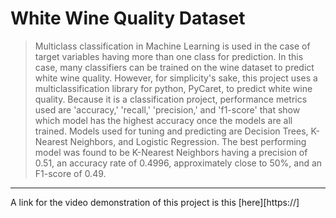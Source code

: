 # White Wine Quality Dataset

> Multiclass classification in Machine Learning is used in the case of target variables having more than one class for prediction. In this case, many classifiers can be trained on the wine dataset to predict white wine quality. However, for simplicity's sake, this project uses a multiclassification library for python, PyCaret, to predict white wine quality. Because it is a classification project, performance metrics used are 'accuracy,' 'recall,' 'precision,' and 'f1-score' that show which model has the highest accuracy once the models are all trained. Models used for tuning and predicting are Decision Trees, K-Nearest Neighbors, and Logistic Regression. The best performing model was found to be K-Nearest Neighbors having a precision of 0.51, an accuracy rate of 0.4996, approximately close to 50%, and an F1-score of 0.49. 
<hr>
A link for the video demonstration of this project is this [here][https://]
